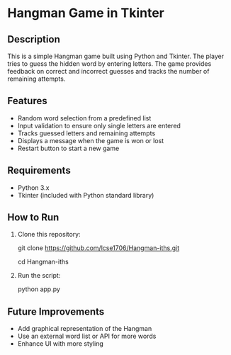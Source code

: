 # Hangman Game in Tkinter

## Description

This is a simple Hangman game built using Python and Tkinter. The player tries to guess the hidden word by entering letters. The game provides feedback on correct and incorrect guesses and tracks the number of remaining attempts.

## Features

- Random word selection from a predefined list
- Input validation to ensure only single letters are entered
- Tracks guessed letters and remaining attempts
- Displays a message when the game is won or lost
- Restart button to start a new game

## Requirements

- Python 3.x
- Tkinter (included with Python standard library)

## How to Run

1. Clone this repository:

   git clone https://github.com/lcse1706/Hangman-iths.git

   cd Hangman-iths

2. Run the script:

   python app.py

## Future Improvements

- Add graphical representation of the Hangman
- Use an external word list or API for more words
- Enhance UI with more styling
